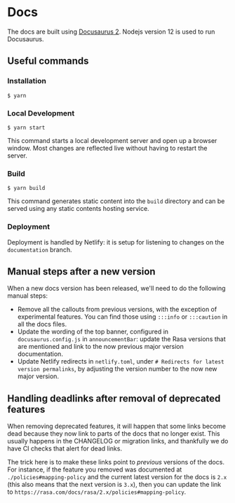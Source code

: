 # Docs

The docs are built using [Docusaurus 2](https://v2.docusaurus.io/).
Nodejs version 12 is used to run Docusaurus.

## Useful commands

### Installation

```
$ yarn
```

### Local Development

```
$ yarn start
```

This command starts a local development server and open up a browser window. Most changes are reflected live without having to restart the server.

### Build

```
$ yarn build
```

This command generates static content into the `build` directory and can be served using any static contents hosting service.

### Deployment

Deployment is handled by Netlify: it is setup for listening to changes on the `documentation` branch.


## Manual steps after a new version

When a new docs version has been released, we'll need to do the following manual steps:
- Remove all the callouts from previous versions, with the exception of experimental features. You can find
  those using `:::info` or `:::caution` in all the docs files.
- Update the wording of the top banner, configured in `docusaurus.config.js` in `announcementBar`: update the Rasa versions
  that are mentioned and link to the now previous major version documentation.
- Update Netlify redirects in `netlify.toml`, under `# Redirects for latest version permalinks`, by adjusting the
  version number to the now new major version.


## Handling deadlinks after removal of deprecated features

When removing deprecated features, it will happen that some links become dead because they now link to
parts of the docs that no longer exist. This usually happens in the CHANGELOG or migration links,
and thankfully we do have CI checks that alert for dead links.

The trick here is to make these links point to _previous_ versions of the docs. For instance, if the feature
you removed was documented at `./policies#mapping-policy` and the current latest version for the docs is `2.x`
(this also means that the next version is `3.x`), then you can update the link to `https://rasa.com/docs/rasa/2.x/policies#mapping-policy`.
